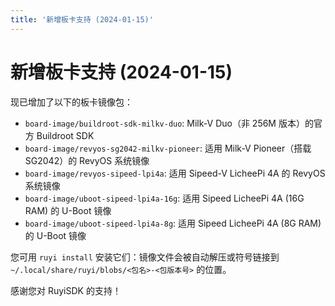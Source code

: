 ```yaml
---
title: '新增板卡支持 (2024-01-15)'
---
```


# 新增板卡支持 (2024-01-15)

现已增加了以下的板卡镜像包：

* `board-image/buildroot-sdk-milkv-duo`: Milk-V Duo（非 256M 版本）的官方 Buildroot SDK
* `board-image/revyos-sg2042-milkv-pioneer`: 适用 Milk-V Pioneer（搭载 SG2042）的 RevyOS 系统镜像
* `board-image/revyos-sipeed-lpi4a`: 适用 Sipeed-V LicheePi 4A 的 RevyOS 系统镜像
* `board-image/uboot-sipeed-lpi4a-16g`: 适用 Sipeed LicheePi 4A (16G RAM) 的 U-Boot 镜像
* `board-image/uboot-sipeed-lpi4a-8g`: 适用 Sipeed LicheePi 4A (8G RAM) 的 U-Boot 镜像

您可用 `ruyi install` 安装它们：镜像文件会被自动解压或符号链接到 `~/.local/share/ruyi/blobs/<包名>-<包版本号>` 的位置。

感谢您对 RuyiSDK 的支持！
